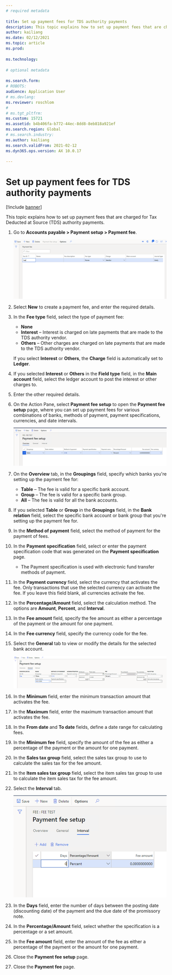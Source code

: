 ```yaml
---
# required metadata

title: Set up payment fees for TDS authority payments
description: This topic explains how to set up payment fees that are charged for Tax Deducted at Source (TDS) authority payments.
author: kailiang
ms.date: 02/12/2021
ms.topic: article
ms.prod: 

ms.technology: 

# optional metadata

ms.search.form: 
# ROBOTS: 
audience: Application User
# ms.devlang: 
ms.reviewer: roschlom
# 
# ms.tgt_pltfrm: 
ms.custom: 15721
ms.assetid: b4b406fa-b772-44ec-8dd8-8eb818a921ef
ms.search.region: Global
# ms.search.industry: 
ms.author: kailiang
ms.search.validFrom: 2021-02-12
ms.dyn365.ops.version: AX 10.0.17

---
```


# Set up payment fees for TDS authority payments

[!include [banner](../includes/banner.md)]

This topic explains how to set up payment fees that are charged for Tax Deducted at Source (TDS) authority payments.

1. Go to **Accounts payable \> Payment setup \> Payment fee**.

    [![Payment fee page.](./media/apac-ind-TDS-28.png)](./media/apac-ind-TDS-28.png)

2. Select **New** to create a payment fee, and enter the required details.
3. In the **Fee type** field, select the type of payment fee:

    - **None**
    - **Interest** – Interest is charged on late payments that are made to the TDS authority vendor.
    - **Others** – Other charges are charged on late payments that are made to the TDS authority vendor.

    If you select **Interest** or **Others**, the **Charge** field is automatically set to **Ledger**.

4. If you selected **Interest** or **Others** in the **Field type** field, in the **Main account** field, select the ledger account to post the interest or other charges to.
5. Enter the other required details.
6. On the Action Pane, select **Payment fee setup** to open the **Payment fee setup** page, where you can set up payment fees for various combinations of banks, methods of payment, payment specifications, currencies, and date intervals.

    [![Payment fee setup page.](./media/apac-ind-TDS-21.png)](./media/apac-ind-TDS-21.png)

7. On the **Overview** tab, in the **Groupings** field, specify which banks you're setting up the payment fee for:

    - **Table** – The fee is valid for a specific bank account.
    - **Group** – The fee is valid for a specific bank group.
    - **All** – The fee is valid for all the bank accounts.

8. If you selected **Table** or **Group** in the **Groupings** field, in the **Bank relation** field, select the specific bank account or bank group that you're setting up the payment fee for.
9. In the **Method of payment** field, select the method of payment for the payment of fees.
10. In the **Payment specification** field, select or enter the payment specification code that was generated on the **Payment specification** page.
    - The Payment specification is used with electronic fund transfer methods of payment.
12. In the **Payment currency** field, select the currency that activates the fee. Only transactions that use the selected currency can activate the fee. If you leave this field blank, all currencies activate the fee.
13. In the **Percentage/Amount** field, select the calculation method. The options are **Amount**, **Percent**, and **Interval**.
14. In the **Fee amount** field, specify the fee amount as either a percentage of the payment or the amount for one payment.
15. In the **Fee currency** field, specify the currency code for the fee.
16. Select the **General** tab to view or modify the details for the selected bank account.

    [![General tab.](./media/apac-ind-TDS-22.png)](./media/apac-ind-TDS-22.png)

16. In the **Minimum** field, enter the minimum transaction amount that activates the fee.
17. In the **Maximum** field, enter the maximum transaction amount that activates the fee.
18. In the **From date** and **To date** fields, define a date range for calculating fees.
19. In the **Minimum fee** field, specify the amount of the fee as either a percentage of the payment or the amount for one payment.
20. In the **Sales tax group** field, select the sales tax group to use to calculate the sales tax for the fee amount.
21. In the **Item sales tax group** field, select the item sales tax group to use to calculate the item sales tax for the fee amount.
22. Select the **Interval** tab. 

    [![Interval tab.](./media/apac-ind-TDS-23.png)](./media/apac-ind-TDS-23.png)

23. In the **Days** field, enter the number of days between the posting date (discounting date) of the payment and the due date of the promissory note.
24. In the **Percentage/Amount** field, select whether the specification is a percentage or a set amount.
25. In the **Fee amount** field, enter the amount of the fee as either a percentage of the payment or the amount for one payment.
26. Close the **Payment fee setup** page.
27. Close the **Payment fee** page.

